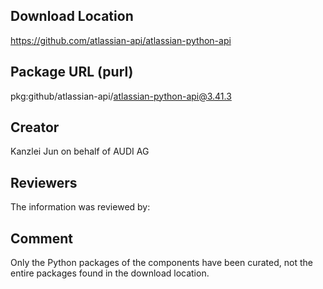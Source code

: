 ## Download Location

https://github.com/atlassian-api/atlassian-python-api

## Package URL (purl)

pkg:github/atlassian-api/atlassian-python-api@3.41.3

## Creator

Kanzlei Jun on behalf of AUDI AG

## Reviewers

The information was reviewed by:


## Comment

Only the Python packages of the components have been curated, not the entire packages found in the download location.
